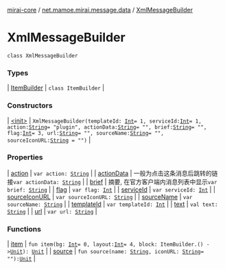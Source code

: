 [mirai-core](../../index.md) / [net.mamoe.mirai.message.data](../index.md) / [XmlMessageBuilder](./index.md)

# XmlMessageBuilder

`class XmlMessageBuilder`

### Types

| [ItemBuilder](-item-builder/index.md) | `class ItemBuilder` |

### Constructors

| [&lt;init&gt;](-init-.md) | `XmlMessageBuilder(templateId: `[`Int`](https://kotlinlang.org/api/latest/jvm/stdlib/kotlin/-int/index.html)` = 1, serviceId: `[`Int`](https://kotlinlang.org/api/latest/jvm/stdlib/kotlin/-int/index.html)` = 1, action: `[`String`](https://kotlinlang.org/api/latest/jvm/stdlib/kotlin/-string/index.html)` = "plugin", actionData: `[`String`](https://kotlinlang.org/api/latest/jvm/stdlib/kotlin/-string/index.html)` = "", brief: `[`String`](https://kotlinlang.org/api/latest/jvm/stdlib/kotlin/-string/index.html)` = "", flag: `[`Int`](https://kotlinlang.org/api/latest/jvm/stdlib/kotlin/-int/index.html)` = 3, url: `[`String`](https://kotlinlang.org/api/latest/jvm/stdlib/kotlin/-string/index.html)` = "", sourceName: `[`String`](https://kotlinlang.org/api/latest/jvm/stdlib/kotlin/-string/index.html)` = "", sourceIconURL: `[`String`](https://kotlinlang.org/api/latest/jvm/stdlib/kotlin/-string/index.html)` = "")` |

### Properties

| [action](action.md) | `var action: `[`String`](https://kotlinlang.org/api/latest/jvm/stdlib/kotlin/-string/index.html) |
| [actionData](action-data.md) | 一般为点击这条消息后跳转的链接`var actionData: `[`String`](https://kotlinlang.org/api/latest/jvm/stdlib/kotlin/-string/index.html) |
| [brief](brief.md) | 摘要, 在官方客户端内消息列表中显示`var brief: `[`String`](https://kotlinlang.org/api/latest/jvm/stdlib/kotlin/-string/index.html) |
| [flag](flag.md) | `var flag: `[`Int`](https://kotlinlang.org/api/latest/jvm/stdlib/kotlin/-int/index.html) |
| [serviceId](service-id.md) | `var serviceId: `[`Int`](https://kotlinlang.org/api/latest/jvm/stdlib/kotlin/-int/index.html) |
| [sourceIconURL](source-icon-u-r-l.md) | `var sourceIconURL: `[`String`](https://kotlinlang.org/api/latest/jvm/stdlib/kotlin/-string/index.html) |
| [sourceName](source-name.md) | `var sourceName: `[`String`](https://kotlinlang.org/api/latest/jvm/stdlib/kotlin/-string/index.html) |
| [templateId](template-id.md) | `var templateId: `[`Int`](https://kotlinlang.org/api/latest/jvm/stdlib/kotlin/-int/index.html) |
| [text](text.md) | `val text: `[`String`](https://kotlinlang.org/api/latest/jvm/stdlib/kotlin/-string/index.html) |
| [url](url.md) | `var url: `[`String`](https://kotlinlang.org/api/latest/jvm/stdlib/kotlin/-string/index.html) |

### Functions

| [item](item.md) | `fun item(bg: `[`Int`](https://kotlinlang.org/api/latest/jvm/stdlib/kotlin/-int/index.html)` = 0, layout: `[`Int`](https://kotlinlang.org/api/latest/jvm/stdlib/kotlin/-int/index.html)` = 4, block: ItemBuilder.() -> `[`Unit`](https://kotlinlang.org/api/latest/jvm/stdlib/kotlin/-unit/index.html)`): `[`Unit`](https://kotlinlang.org/api/latest/jvm/stdlib/kotlin/-unit/index.html) |
| [source](source.md) | `fun source(name: `[`String`](https://kotlinlang.org/api/latest/jvm/stdlib/kotlin/-string/index.html)`, iconURL: `[`String`](https://kotlinlang.org/api/latest/jvm/stdlib/kotlin/-string/index.html)` = ""): `[`Unit`](https://kotlinlang.org/api/latest/jvm/stdlib/kotlin/-unit/index.html) |

